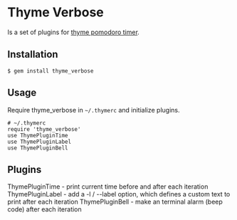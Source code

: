 # Thyme Verbose

Is a set of plugins for [thyme pomodoro timer](https://github.com/hughbien/thyme).

## Installation

    $ gem install thyme_verbose

## Usage

Require thyme_verbose in `~/.thymerc` and initialize plugins.

    # ~/.thymerc
    require 'thyme_verbose'
    use ThymePluginTime
    use ThymePluginLabel
    use ThymePluginBell

## Plugins

ThymePluginTime - print current time before and after each iteration 
ThymePluginLabel - add a -l / --label option, which defines a custom text to print after each iteration
ThymePluginBell - make an terminal alarm (beep code) after each iteration 
